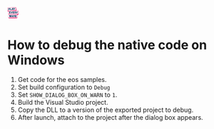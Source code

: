 <a href="/readme.md"><img src="/docs/images/PlayEveryWareLogo.gif" alt="README.md" width="5%"/></a>

# How to debug the native code on Windows

1. Get code for the eos samples.
2. Set build configuration to `Debug`
3. Set `SHOW_DIALOG_BOX_ON_WARN` to `1`.
2. Build the Visual Studio project.
3. Copy the DLL to a version of the exported project to debug.
4. After launch, attach to the project after the dialog box appears.
